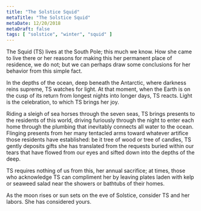 ```yaml
---
title: "The Solstice Squid"
metaTitle: "The Solstice Squid"
metaDate: 12/20/2018
metaDraft: false
tags: [ "solstice", "winter", "squid" ]
---
```


The Squid (TS) lives at the South Pole; this much we know. How she came to live there or her reasons for making this her permanent place of residence, we do not; but we can perhaps draw some conclusions for her behavior from this simple fact.

In the depths of the ocean, deep beneath the Antarctic, where darkness reins supreme, TS watches for light. At that moment, when the Earth is on the cusp of its return from longest nights into longer days, TS reacts. Light is the celebration, to which TS brings her joy.

Riding a sleigh of sea horses through the seven seas, TS brings presents to the residents of this world, driving furiously through the night to enter each home through the plumbing that inevitably connects all water to the ocean. Flinging presents from her many tentacled arms toward whatever artifice those residents have established: be it tree of wood or tree of candles, TS gently deposits gifts she has translated from the requests buried within our tears that have flowed from our eyes and sifted down into the depths of the deep.

TS requires nothing of us from this, her annual sacrifice; at times, those who acknowledge TS can compliment her by leaving plates laden with kelp or seaweed salad near the showers or bathtubs of their homes.

As the moon rises or sun sets on the eve of Solstice, consider TS and her labors. She has considered yours.
